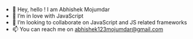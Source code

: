- 👋 Hey, hello ! I am Abhishek Mojumdar 
- 👀 I’m in love with JavaScript 
- 💞️ I’m looking to collaborate on JavaScript and JS related frameworks
- 📫 You can reach me on abhishek123mojumdar@gmail.com

<!---
abhishek123mojumdar/abhishek123mojumdar is a ✨ special ✨ repository because its `README.md` (this file) appears on your GitHub profile.
You can click the Preview link to take a look at your changes.
--->
